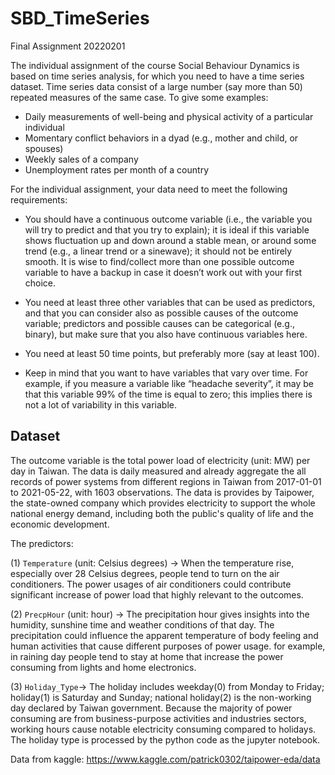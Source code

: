 # SBD_TimeSeries

Final Assignment
20220201

The individual assignment of the course Social Behaviour Dynamics is based on time series analysis, for which you need to have a time series dataset. Time series data consist of a large number (say more than 50) repeated measures of the same case. To give some examples:
-	Daily measurements of well-being and physical activity of a particular individual
-	Momentary conflict behaviors in a dyad (e.g., mother and child, or spouses)
-	Weekly sales of a company
-	Unemployment rates per month of a country


For the individual assignment, your data need to meet the following requirements:
-	You should have a continuous outcome variable (i.e., the variable you will try to predict and that you try to explain); it is ideal if this variable shows fluctuation up and down around a stable mean, or around some trend (e.g., a linear trend or a sinewave); it should not be entirely smooth. It is wise to find/collect more than one possible outcome variable to have a backup in case it doesn’t work out with your first choice.

-	You need at least three other variables that can be used as predictors, and that you can consider also as possible causes of the outcome variable; predictors and possible causes can be categorical (e.g., binary), but make sure that you also have continuous variables here.

-	You need at least 50 time points, but preferably more (say at least 100).

-	Keep in mind that you want to have variables that vary over time. For example, if you measure a variable like “headache severity”, it may be that this variable 99% of the time is equal to zero; this implies there is not a lot of variability in this variable.

## Dataset
The outcome variable is the total power load of electricity (unit: MW) per day in Taiwan. The data is daily measured and already aggregate the all records of power systems from different regions in Taiwan from 2017-01-01 to 2021-05-22, with 1603 observations. The data is provides by Taipower, the state-owned company which provides electricity to support the whole national energy demand, including both the public's quality of life and the economic development. 

The predictors: 

(1) `Temperature` (unit: Celsius degrees) -> When the temperature rise, especially over 28 Celsius degrees, people tend to turn on the air conditioners. The power usages of air conditioners could contribute significant increase of power load that highly relevant to the outcomes.

(2) `PrecpHour` (unit: hour) -> The precipitation hour gives insights into the humidity, sunshine time and weather conditions of that day. The precipitation could influence the apparent temperature of body feeling and human activities that cause different purposes of power usage. for example, in raining day people tend to stay at home that increase the power consuming from lights and home electronics.

(3) `Holiday_Type`-> The holiday includes weekday(0) from Monday to Friday; holiday(1) is Saturday and Sunday; national holiday(2) is the non-working day declared by Taiwan government. Because the majority of power consuming are from business-purpose activities and industries sectors, working hours cause notable electricity consuming compared to holidays. The holiday type is processed by the python code as the jupyter notebook.

Data from kaggle:
https://www.kaggle.com/patrick0302/taipower-eda/data

